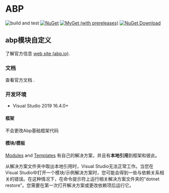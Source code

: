 # ABP

![build and test](https://github.com/abpframework/abp/workflows/build%20and%20test/badge.svg)
[![NuGet](https://img.shields.io/nuget/v/Volo.Abp.Core.svg?style=flat-square)](https://www.nuget.org/packages/Volo.Abp.Core)
[![MyGet (with prereleases)](https://img.shields.io/myget/abp-nightly/vpre/Volo.Abp.svg?style=flat-square)](https://docs.abp.io/en/abp/latest/Nightly-Builds)
[![NuGet Download](https://img.shields.io/nuget/dt/Volo.Abp.Core.svg?style=flat-square)](https://www.nuget.org/packages/Volo.Abp.Core)

## abp模块自定义

了解官方信息 [web site (abp.io)](https://abp.io/).

### 文档

查看官方文档 <a href="https://docs.abp.io/" target="_blank"></a>.

### 开发环境

- Visual Studio 2019 16.4.0+

#### 框架

不会更改Abp基础框架代码

#### 模块/模板

[Modules](模块/) and [Templates](模板/) 有自己的解决方案，并且有**本地引用**到框架和彼此。

从解决方案文件夹中取出本地引用时，Visual Studio无法正常工作。当您在Visual Studio中打开一个模块/示例解决方案时，您可能会得到一些与依赖关系相关的错误。在这种情况下，在命令提示符上运行相关解决方案文件夹的“dotnet restore”。您需要在第一次打开解决方案或更改依赖项后运行它。
